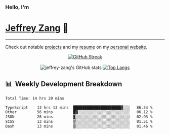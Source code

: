 
### Hello, I'm 
# [Jeffrey Zang](https://www.linkedin.com/in/jeffreyzang/) 🦀

---

Check out notable [projects](https://jeffz.dev/projects) and my [resume](https://jeffz.dev/resume) on my [personal website](https://jeffz.dev/).

<div align = 'center'>

[![GitHub Streak](https://github-readme-streak-stats.herokuapp.com/?user=jeffrey-zang&theme=tokyonight)](https://git.io/streak-stats)
<br></br>
![jeffrey-zang's GitHub stats](https://github-readme-stats.vercel.app/api?username=jeffrey-zang&show_icons=true&theme=tokyonight&hide_rank=true&hide=stars) 
[![Top Langs](https://github-readme-stats.vercel.app/api/top-langs/?username=jeffrey-zang&hide=ShaderLab,HLSL&layout=compact&theme=tokyonight)](https://github.com/anuraghazra/github-readme-stats)

</div>

## 📊 &nbsp;Weekly Development Breakdown
<!--START_SECTION:waka-->

```txt
Total Time: 14 hrs 20 mins

TypeScript    13 hrs 13 mins  █████████████████████▓░░░   86.54 %
Other         56 mins         █▓░░░░░░░░░░░░░░░░░░░░░░░   06.12 %
JSON          26 mins         ▓░░░░░░░░░░░░░░░░░░░░░░░░   02.93 %
SCSS          13 mins         ▒░░░░░░░░░░░░░░░░░░░░░░░░   01.51 %
Bash          13 mins         ▒░░░░░░░░░░░░░░░░░░░░░░░░   01.46 %
```

<!--END_SECTION:waka-->

